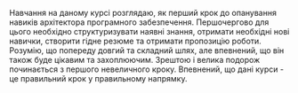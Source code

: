 Навчання на даному курсі розглядаю, як перший крок до опанування навиків архітектора програмного забезпечення. Першочергово для цього необхідно структуризувати наявні знання, отримати необхідні нові навички, створити гідне резюме та отримати пропозицію роботи. Розумію, що попереду довгий та складний шлях, але впевнений, що він також буде цікавим та захоплюючим. Зрештою і велика подорож починається з першого невеличного кроку. Впевнений, що дані курси - це правильний крок у правильному напрямку.